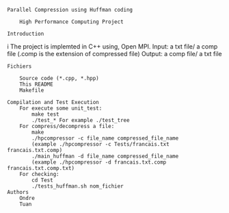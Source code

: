     Parallel Compression using Huffman coding

        High Performance Computing Project

    Introduction
        
  i     The project is implemted in C++ using, Open MPI.
        Input: a txt file/ a comp file (.comp is the extension of 
                                                            compressed file)
        Output: a comp file/ a txt file

    Fichiers
        
        Source code (*.cpp, *.hpp)
        This README
        Makefile

    Compilation and Test Execution 
        For execute some unit_test:
            make test
            ./test_* For example ./test_tree
        For compress/decompress a file:
            make
            ./hpcompressor -c file_name compressed_file_name 
            (example ./hpcompressor -c Tests/francais.txt francais.txt.comp)
            ./main_huffman -d file_name compressed_file_name
            (example ./hpcompressor -d francais.txt.comp francais.txt.comp.txt)
        For checking:
            cd Test
            ./tests_huffman.sh nom_fichier
    Authors
        Ondre
        Tuan


    
    
